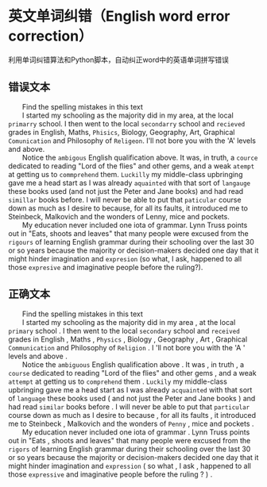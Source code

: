 # 英文单词纠错（English word error correction）
利用单词纠错算法和Python脚本，自动纠正word中的英语单词拼写错误


## 错误文本

  
&emsp;&emsp;Find the spelling mistakes in this text<br>
&emsp;&emsp;I started my schooling as the majority did in my area, at the local `primarry` school. I then went to the local `secondarry` school and `recieved` grades in English, Maths, `Phisics`, Biology, Geography, Art, Graphical `Comunication` and Philosophy of `Religeon`. I'll not bore you with the 'A' levels and above.<br>
&emsp;&emsp;Notice the `ambigous` English qualification above. It was, in truth, a `cource` dedicated to reading "Lord of the flies" and other gems, and a weak `atempt` at getting us to `commprehend` them. `Luckilly` my middle-class upbringing gave me a head start as I was already `aquainted` with that sort of `langauge` these books used (and not just the Peter and Jane books) and had read `simillar` books before. I will never be able to put that `paticular` course down as much as I desire to because, for all its faults, it introduced me to Steinbeck, Malkovich and the wonders of Lenny, mice and pockets.<br>
&emsp;&emsp;My education never included one iota of grammar. Lynn Truss points out in "Eats, shoots and leaves" that many people were excused from the `rigours` of learning English grammar during their schooling over the last 30 or so years because the majority or decision-makers decided one day that it might hinder imagination and `expresion` (so what, I ask, happened to all those `expresive` and imaginative people before the ruling?).<br>

## 正确文本

&emsp;&emsp;Find the spelling mistakes in this text<br>
&emsp;&emsp;I started my schooling as the majority did in my area , at the local `primary` school . I then went to the local `secondary` school and `received` grades in English , Maths , `Physics` , Biology , Geography , Art , Graphical `Communication` and Philosophy of `Religion` . I 'll not bore you with the 'A ' levels and above .<br>
&emsp;&emsp;Notice the `ambiguous` English qualification above . It was , in truth , a `course` dedicated to reading "Lord of the flies" and other gems , and a weak `attempt` at getting us to `comprehend` them . `Luckily` my middle-class upbringing gave me a head start as I was already `acquainted` with that sort of `language` these books used ( and not just the Peter and Jane books ) and had read `similar` books before . I will never be able to put that `particular` course down as much as I desire to because , for all its faults , it introduced me to Steinbeck , Malkovich and the wonders of `Penny` , mice and pockets .<br>
&emsp;&emsp;My education never included one iota of grammar . Lynn Truss points out in "Eats , shoots and leaves" that many people were excused from the `rigors` of learning English grammar during their schooling over the last 30 or so years because the majority or decision-makers decided one day that it might hinder imagination and `expression` ( so what , I ask , happened to all those `expressive` and imaginative people before the ruling ? ) .<br>
  
